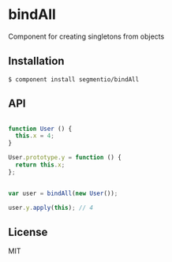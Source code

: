 
# bindAll

  Component for creating singletons from objects

## Installation

    $ component install segmentio/bindAll

## API

```javascript

function User () {
  this.x = 4;
}

User.prototype.y = function () {
  return this.x;
};


var user = bindAll(new User());

user.y.apply(this); // 4

```

## License

  MIT
